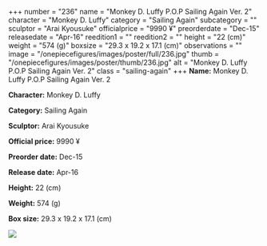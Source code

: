 +++
number = "236"
name = "Monkey D. Luffy P.O.P Sailing Again Ver. 2"
character = "Monkey D. Luffy"
category = "Sailing Again"
subcategory = ""
sculptor = "Arai Kyousuke"
officialprice = "9990 ¥"
preorderdate = "Dec-15"
releasedate = "Apr-16"
reedition1 = ""
reedition2 = ""
height = "22 (cm)"
weight = "574 (g)"
boxsize = "29.3 x 19.2 x 17.1 (cm)"
observations = ""
image = "/onepiecefigures/images/poster/full/236.jpg"
thumb = "/onepiecefigures/images/poster/thumb/236.jpg"
alt = "Monkey D. Luffy P.O.P Sailing Again Ver. 2"
class = "sailing-again"
+++
**Name:** Monkey D. Luffy P.O.P Sailing Again Ver. 2

**Character:** Monkey D. Luffy

**Category:** Sailing Again 

**Sculptor:** Arai Kyousuke

**Official price:** 9990 ¥

**Preorder date:** Dec-15

**Release date:** Apr-16

**Height:** 22 (cm)

**Weight:** 574 (g)

**Box size:** 29.3 x 19.2 x 17.1 (cm)

<img src="/onepiecefigures/images/poster/thumb/236.jpg">